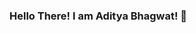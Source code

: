 ### Hello There! I am Aditya Bhagwat! 👋

<!--
**baggy2797/baggy2797** is a ✨ _special_ ✨ repository because its `README.md` (this file) appears on your GitHub profile.

<!--Here are some ideas to get you started:

- 🔭 I’m currently working on myself
- 🌱 I’m currently learning Tableau Desktop
- 📫 Email me : bhagwataditya226@gmail.com or abhagwa1@binghamton.edu
- 😄 Pronouns: He/Him

<img src="https://github-readme-stats.vercel.app/api?username=baggy2797&&show_icons=true&title_color=ffffff&icon_color=bb2acf&text_color=daf7dc&bg_color=151515">


### Connect with me:

[<img align="left" alt="codeSTACKr | Twitter" width="22px" src="https://cdn.jsdelivr.net/npm/simple-icons@v3/icons/twitter.svg" />]
[<img align="left" alt="codeSTACKr | LinkedIn" width="22px" src="https://cdn.jsdelivr.net/npm/simple-icons@v3/icons/linkedin.svg" />]
[<img align="left" alt="codeSTACKr | Instagram" width="22px" src="https://cdn.jsdelivr.net/npm/simple-icons@v3/icons/instagram.svg" />]

<br />
